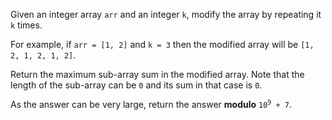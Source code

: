 Given an integer array `arr` and an integer `k`, modify the array by repeating it `k` times.

For example, if `arr = [1, 2]` and `k = 3` then the modified array will be `[1, 2, 1, 2, 1, 2]`.

Return the maximum sub-array sum in the modified array. Note that the length of the sub-array can be `0` and its sum in that case is `0`.

As the answer can be very large, return the answer **modulo** <code>10<sup>9</sup> + 7</code>.